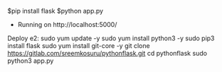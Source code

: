 $pip install flask
$python app.py
* Running on http://localhost:5000/


Deploy e2:
sudo yum update -y
sudo yum install python3 -y
sudo pip3 install flask
sudo yum install git-core -y
git clone https://gitlab.com/sreemkosuru/pythonflask.git
cd pythonflask
sudo python3 app.py
